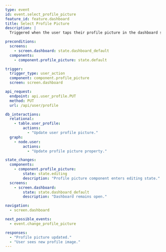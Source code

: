 ```yaml
---
type: event
id: event.select_profile_picture
feature_id: feature.dashboard
title: Select Profile Picture
description: |
  Triggered when the user taps their profile picture in the dashboard side drawer. Opens a modal or picker to update the profile image.

preconditions:
  screens:
    - screen.dashboard: state.dashboard_default
  components:
    - component.profile_picture: state.default

trigger:
  trigger_type: user_action
  component: component.profile_picture
  screen: screen.dashboard

api_request:
  endpoint: api.user_profile.PUT
  method: PUT
  url: /api/user/profile

db_interactions:
  relational:
    - table.user_profile:
        actions:
          - "Update user profile picture."
  graph:
    - node.user:
        actions:
          - "Update profile picture property."

state_changes:
  components:
    - component.profile_picture:
        state: state.editing
        description: "Profile picture component enters editing state."
  screens:
    - screen.dashboard:
        state: state.dashboard_default
        description: "Dashboard remains open."

navigation:
  - screen.dashboard

next_possible_events:
  - event.change_profile_picture

responses:
  - "Profile picture updated."
  - "User sees new profile image."
---
```


